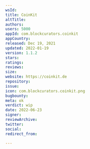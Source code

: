 ```yaml
---
wsId: 
title: CoinKit
altTitle: 
authors: 
users: 5000
appId: com.blockcurators.coinkit
appCountry: 
released: Dec 19, 2021
updated: 2022-01-19
version: 1.1.2
stars: 
ratings: 
reviews: 
size: 
website: https://coinkit.de
repository: 
issue: 
icon: com.blockcurators.coinkit.png
bugbounty: 
meta: ok
verdict: wip
date: 2022-06-23
signer: 
reviewArchive: 
twitter: 
social: 
redirect_from: 

---
```



